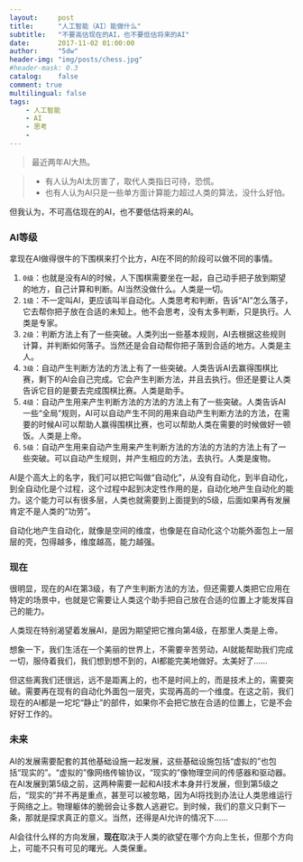 ```yaml
---
layout:     post
title:      "人工智能（AI）能做什么"
subtitle:   "不要高估现在的AI，也不要低估将来的AI"
date:       2017-11-02 01:00:00
author:     "5dw"
header-img: "img/posts/chess.jpg"
#header-mask: 0.3
catalog:    false
comment: true
multilingual: false
tags:
    - 人工智能
    - AI
    - 思考
    -
---
```


> 最近两年AI大热。

> - 有人认为AI太厉害了，取代人类指日可待，恐慌。
> - 也有人认为AI只是一些单方面计算能力超过人类的算法，没什么好怕。

但我认为，不可高估现在的AI，也不要低估将来的AI。

### AI等级
拿现在AI做得很牛的下围棋来打个比方，AI在不同的阶段可以做不同的事情。

1. `0级`：也就是没有AI的时候，人下围棋需要坐在一起，自己动手把子放到期望的地方，自己计算和判断。AI当然没做什么。人类是一切。
2. `1级`：不一定叫AI，更应该叫半自动化。人类思考和判断，告诉“AI”怎么落子，它去帮你把子放在合适的未知上。他不会思考，没有太多判断，只是执行。人类是专家。
3. `2级`：判断方法上有了一些突破。人类列出一些基本规则，AI去根据这些规则计算，并判断如何落子。当然还是会自动帮你把子落到合适的地方。人类是主人。
4. `3级`：自动产生判断方法的方法上有了一些突破。人类告诉AI去赢得围棋比赛，剩下的AI会自己完成。它会产生判断方法，并且去执行。但还是要让人类告诉它目的是要去完成围棋比赛。人类是助手。
5. `4级`：自动产生用来产生判断方法的方法的方法上有了一些突破。人类告诉AI一些“全局”规则，AI可以自动产生不同的用来自动产生判断方法的方法，在需要的时候AI可以帮助人赢得围棋比赛，也可以帮助人类在需要的时候做好一顿饭。人类是上帝。
6. `5级`：自动产生用来自动产生用来产生判断方法的方法的方法的方法上有了一些突破。可以自动产生规则，并产生相应的方法，去执行。人类是废物。

AI是个高大上的名字，我们可以把它叫做“自动化”，从没有自动化，到半自动化，到全自动化是个过程，这个过程中起到决定性作用的是，自动化地产生自动化的能力。这个能力可以有很多层，人类也就需要到上面提到的5级，后面如果再有发展肯定不是人类的“功劳”。

自动化地产生自动化，就像是空间的维度，也像是在自动化这个功能外面包上一层层的壳，包得越多，维度越高，能力越强。

### 现在
很明显，现在的AI在第3级，有了产生判断方法的方法，但还需要人类把它应用在特定的场景中，也就是它需要让人类这个助手把自己放在合适的位置上才能发挥自己的能力。

人类现在特别渴望着发展AI，是因为期望把它推向第4级，在那里人类是上帝。

想象一下，我们生活在一个美丽的世界上，不需要辛苦劳动，AI就能帮助我们完成一切，服侍着我们，我们想到想不到的，AI都能完美地做好。太美好了……

但这些离我们还很远，远不是距离上的，也不是时间上的，而是技术上的，需要突破。需要再在现有的自动化外面包一层壳，实现再高的一个维度。在这之前，我们现在的AI都是一坨坨“静止”的部件，如果你不会把它放在合适的位置上，它是不会好好工作的。

### 未来
AI的发展需要配套的其他基础设施一起发展，这些基础设施包括“虚拟的”也包括“现实的”。“虚拟的”像网络传输协议，“现实的”像物理空间的传感器和驱动器。在AI发展到第5级之前，这两种需要一起和AI技术本身并行发展，但到第5级之后，“现实的”并不再是重点，甚至可以被忽略，因为AI将找到办法让人类思维运行于网络之上。物理躯体的脆弱会让多数人逃避它。到时候，我们的意义只剩下一条，那就是探求真正的意义。当然，还得是AI允许的情况下……


AI会往什么样的方向发展，**现在**取决于人类的欲望在哪个方向上生长，但那个方向上，可能不只有可见的曙光。人类保重。
